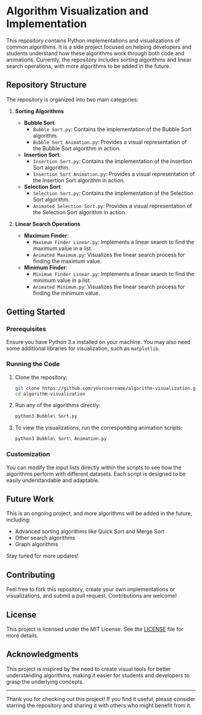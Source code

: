 # Algorithm Visualization and Implementation

This repository contains Python implementations and visualizations of common algorithms. It is a side project focused on helping developers and students understand how these algorithms work through both code and animations. Currently, the repository includes sorting algorithms and linear search operations, with more algorithms to be added in the future.

## Repository Structure

The repository is organized into two main categories:

1. **Sorting Algorithms**
   - **Bubble Sort**:
     - `Bubble Sort.py`: Contains the implementation of the Bubble Sort algorithm.
     - `Bubble Sort Animation.py`: Provides a visual representation of the Bubble Sort algorithm in action.
   - **Insertion Sort**:
     - `Insertion Sort.py`: Contains the implementation of the Insertion Sort algorithm.
     - `Insertion Sort Animation.py`: Provides a visual representation of the Insertion Sort algorithm in action.
   - **Selection Sort**:
     - `Selection Sort.py`: Contains the implementation of the Selection Sort algorithm.
     - `Animated Selection Sort.py`: Provides a visual representation of the Selection Sort algorithm in action.

2. **Linear Search Operations**
   - **Maximum Finder**:
     - `Maximum Finder Linear.py`: Implements a linear search to find the maximum value in a list.
     - `Animated Maximum.py`: Visualizes the linear search process for finding the maximum value.
   - **Minimum Finder**:
     - `Minimum Finder Linear.py`: Implements a linear search to find the minimum value in a list.
     - `Animated Minimum.py`: Visualizes the linear search process for finding the minimum value.

## Getting Started

### Prerequisites

Ensure you have Python 3.x installed on your machine. You may also need some additional libraries for visualization, such as `matplotlib`.

### Running the Code

1. Clone the repository:
   ```bash
   git clone https://github.com/yourusername/algorithm-visualization.git
   cd algorithm-visualization
   ```

2. Run any of the algorithms directly:
   ```bash
   python3 Bubble\ Sort.py
   ```

3. To view the visualizations, run the corresponding animation scripts:
   ```bash
   python3 Bubble\ Sort\ Animation.py
   ```

### Customization

You can modify the input lists directly within the scripts to see how the algorithms perform with different datasets. Each script is designed to be easily understandable and adaptable.

## Future Work

This is an ongoing project, and more algorithms will be added in the future, including:
- Advanced sorting algorithms like Quick Sort and Merge Sort
- Other search algorithms
- Graph algorithms

Stay tuned for more updates!

## Contributing

Feel free to fork this repository, create your own implementations or visualizations, and submit a pull request. Contributions are welcome!

## License

This project is licensed under the MIT License. See the [LICENSE](LICENSE) file for more details.

## Acknowledgments

This project is inspired by the need to create visual tools for better understanding algorithms, making it easier for students and developers to grasp the underlying concepts.

---

Thank you for checking out this project! If you find it useful, please consider starring the repository and sharing it with others who might benefit from it.
